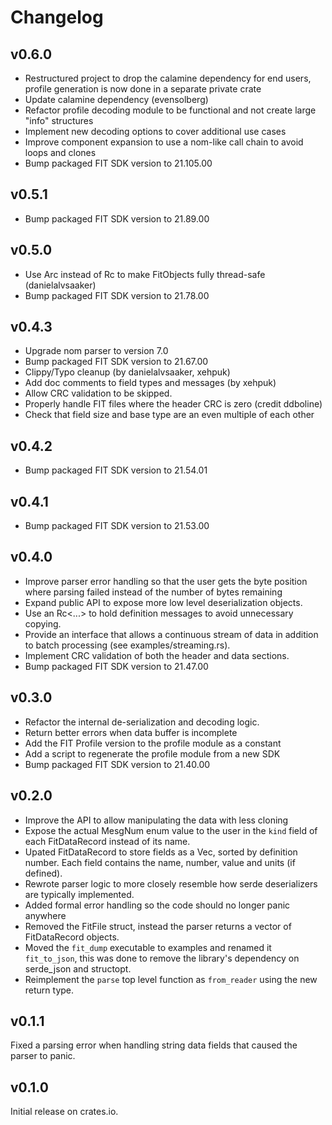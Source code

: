 # Changelog

## v0.6.0
* Restructured project to drop the calamine dependency for end users, profile
  generation is now done in a separate private crate
* Update calamine dependency (evensolberg)
* Refactor profile decoding module to be functional and not create large "info" structures
* Implement new decoding options to cover additional use cases
* Improve component expansion to use a nom-like call chain to avoid loops and clones
* Bump packaged FIT SDK version to 21.105.00

## v0.5.1
* Bump packaged FIT SDK version to 21.89.00

## v0.5.0
* Use Arc instead of Rc to make FitObjects fully thread-safe (danielalvsaaker)
* Bump packaged FIT SDK version to 21.78.00

## v0.4.3
* Upgrade nom parser to version 7.0
* Bump packaged FIT SDK version to 21.67.00
* Clippy/Typo cleanup (by danielalvsaaker, xehpuk)
* Add doc comments to field types and messages (by xehpuk)
* Allow CRC validation to be skipped.
* Properly handle FIT files where the header CRC is zero (credit ddboline)
* Check that field size and base type are an even multiple of each other

## v0.4.2
* Bump packaged FIT SDK version to 21.54.01

## v0.4.1
* Bump packaged FIT SDK version to 21.53.00

## v0.4.0
* Improve parser error handling so that the user gets the byte position
where parsing failed instead of the number of bytes remaining
* Expand public API to expose more low level deserialization objects.
* Use an Rc<...> to hold definition messages to avoid unnecessary copying.
* Provide an interface that allows a continuous stream of data in addition
to batch processing (see examples/streaming.rs).
* Implement CRC validation of both the header and data sections.
* Bump packaged FIT SDK version to 21.47.00


## v0.3.0
* Refactor the internal de-serialization and decoding logic.
* Return better errors when data buffer is incomplete
* Add the FIT Profile version to the profile module as a constant
* Add a script to regenerate the profile module from a new SDK
* Bump packaged FIT SDK version to 21.40.00

## v0.2.0
* Improve the API to allow manipulating the data with less cloning
* Expose the actual MesgNum enum value to the user in the `kind` field
of each FitDataRecord instead of its name.
* Upated FitDataRecord to store fields as a Vec, sorted by definition
number. Each field contains the name, number, value and units (if defined).
* Rewrote parser logic to more closely resemble how serde deserializers are
typically implemented.
* Added formal error handling so the code should no longer panic anywhere
* Removed the FitFile struct, instead the parser returns a vector of
FitDataRecord objects.
* Moved the `fit_dump` executable to examples and renamed it `fit_to_json`,
this was done to remove the library's dependency on serde_json and structopt.
* Reimplement the `parse` top level function as `from_reader` using the new
return type.

## v0.1.1
Fixed a parsing error when handling string data fields that caused the
parser to panic.

## v0.1.0
Initial release on crates.io.
